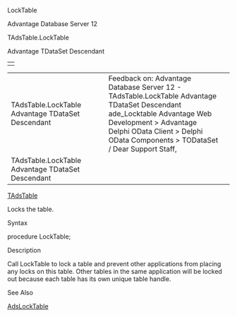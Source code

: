 LockTable




Advantage Database Server 12  

TAdsTable.LockTable

Advantage TDataSet Descendant

|  |
| --- |
|  |

|  |  |  |  |  |
| --- | --- | --- | --- | --- |
| TAdsTable.LockTable  Advantage TDataSet Descendant |  |  | Feedback on: Advantage Database Server 12 - TAdsTable.LockTable Advantage TDataSet Descendant ade\_Locktable Advantage Web Development > Advantage Delphi OData Client > Delphi OData Components > TODataSet / Dear Support Staff, |  |
| TAdsTable.LockTable  Advantage TDataSet Descendant |  |  |  |  |

[TAdsTable](ade_tadstable_7.htm)

Locks the table.

Syntax

procedure LockTable;

Description

Call LockTable to lock a table and prevent other applications from placing any locks on this table. Other tables in the same application will be locked out because each table has its own unique table handle.

See Also

[AdsLockTable](ade_adslocktable.htm)